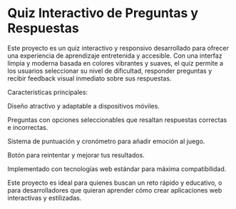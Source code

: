 # Quiz Interactivo de Preguntas y Respuestas
Este proyecto es un quiz interactivo y responsivo desarrollado para ofrecer una experiencia de aprendizaje entretenida y accesible. Con una interfaz limpia y moderna basada en colores vibrantes y suaves, el quiz permite a los usuarios seleccionar su nivel de dificultad, responder preguntas y recibir feedback visual inmediato sobre sus respuestas.

Características principales:

Diseño atractivo y adaptable a dispositivos móviles.

Preguntas con opciones seleccionables que resaltan respuestas correctas e incorrectas.

Sistema de puntuación y cronómetro para añadir emoción al juego.

Botón para reintentar y mejorar tus resultados.

Implementado con tecnologías web estándar para máxima compatibilidad.

Este proyecto es ideal para quienes buscan un reto rápido y educativo, o para desarrolladores que quieran aprender cómo crear aplicaciones web interactivas y estilizadas.

